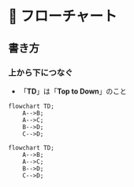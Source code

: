 # 📌 フローチャート

## 書き方

### 上から下につなぐ
- 「**TD**」は「**Top to Down**」のこと

```
flowchart TD;
    A-->B;
    A-->C;
    B-->D;
    C-->D;
```
```mermaid
flowchart TD;
    A-->B;
    A-->C;
    B-->D;
    C-->D;
```

